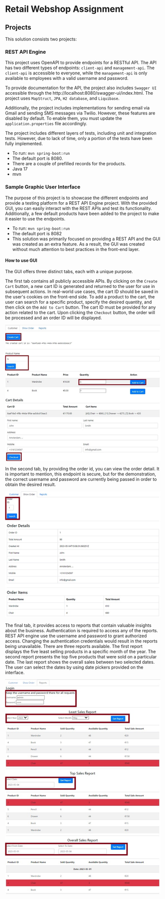 # Retail Webshop Assignment

## Projects
This solution consists two projects:

### REST API Engine
This project uses OpenAPI to provide endpoints for a RESTful API. The API has two different types of
endpoints: `client-api` and `management-api`. The `client-api` is accessible to everyone, while 
the `management-api` is only available to employees with a valid username and password.

To provide documentation for the API, the project also includes `Swagger UI` accessible through 
the http://localhost:8080/swagger-ui/index.html. The project uses `MapStruct`, `JPA`, `H2 database`,
and `Liquibase`. 

Additionally, the project includes implementations for sending email via Gmail and sending SMS 
messages via Twilio. However, these features are disabled by default. To enable them, you must 
update the `application.properties` file accordingly.

The project includes different layers of tests, including unit and integration tests. However, due
to lack of time, only a portion of the tests have been fully implemented.

- To run: `mvn spring-boot:run`
- The default port is 8080.
- There are a couple of prefilled records for the products.
- Java 17
- mvn

### Sample Graphic User Interface
The purpose of this project is to showcase the different endpoints and provide a testing platform 
for a REST API Engine project. With the provided GUI, you can easily interact with the REST APIs and 
test its functionality. Additionally, a few default products have been added to the project to 
make it easier to use the endpoints.

- To run: `mvn spring-boot:run`
- The default port is 8082
- This solution was primarily focused on providing a REST API and the GUI was created as an extra feature.
As a result, the GUI was created without much attention to best practices in the front-end layer.

#### How to use GUI
The GUI offers three distinct tabs, each with a unique purpose. 

The first tab contains all 
publicly accessible APIs. By clicking on the `Create Cart` button, a new cart ID is generated and 
returned to the user for use in subsequent actions. In real-world use cases, the cart ID should be 
saved in the user's cookies on the front-end side. To add a product to the cart, the user can search
for a specific product, specify the desired quantity, and then click on the `Add to Cart` button. 
The cart ID must be provided for any action related to the cart. Upon clicking the `Checkout` button, 
the order will be processed and an order ID will be displayed.

![alt text](./gui-1.jpg)

In the second tab, by providing the order id, you can view the order detail. It is important to 
mention, this endpoint is secure, but for the demonstration, the correct username and password are 
currently being passed in order to obtain the desired result.

![alt text](./gui-2.jpg)

The final tab, it provides access to reports that contain valuable insights about the business.
Authentication is required to access any of the reports. REST API engine use the username and password 
to grant authorized access. Changing the authentication credentials would result in the reports 
being unavailable.
There are three reports available. The first report displays the five least selling products in a 
specific month of the year. The second report presents the top five products that were sold on 
a particular date. The last report shows the overall sales between two selected dates. 
The user can select the dates by using date pickers provided on the interface.

![alt text](./gui-3.jpg)
